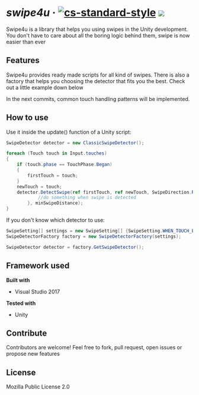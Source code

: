 # *swipe4u* &middot;       [![cs-standard-style](https://img.shields.io/badge/code%20style-c#%20standard-brightgreen.svg?style=flat)](https://github.com/raywenderlich/c-sharp-style-guide) ![](https://img.shields.io/badge/dev%20status-30%25-orange.svg?style=flat)
Swipe4u is a library that helps you using swipes in the Unity development. You don't have to care about all the boring logic behind them, swipe is now easier than ever

## Features
Swipe4u provides ready made scripts for all kind of swipes. There is also a factory that helps you choosing the detector that fits you the best. Check out a little example down below

In the next commits, common touch handling patterns will be implemented. 

## How to use

Use it inside the update() function of a Unity script:

```c#
SwipeDetector detector = new ClassicSwipeDetector();

foreach (Touch touch in Input.touches)
{
	if (touch.phase == TouchPhase.Began)
	{
		firstTouch = touch;
	}
	newTouch = touch;
	detector.DetectSwipe(ref firstTouch, ref newTouch, SwipeDirection.Right, 					delegate {
       		//do something when swipe is detected
   		}, minSwipeDistance);
}		

```

If you don't know which detector to use:

```c#
SwipeSetting[] settings = new SwipeSetting[] {SwipeSetting.WHEN_TOUCH_END, ...};
SwipeDetectorFactory factory = new SwipeDetectorFactory(settings);

SwipeDetector detector = factory.GetSwipeDetector();
```

## Framework used

<b>Built with</b>

- Visual Studio 2017

**Tested with**

- Unity

## Contribute

Contributors are welcome! Feel free to fork, pull request, open issues or propose new features

## License
Mozilla Public License 2.0
